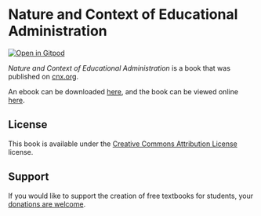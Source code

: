 # Nature and Context of Educational Administration

[![Open in Gitpod](https://gitpod.io/button/open-in-gitpod.svg)](https://gitpod.io/from-referrer/)

_Nature and Context of Educational Administration_ is a book that was published on [cnx.org](https://cnx.org/).

An ebook can be downloaded [here](https://github.com/cnx-user-books/cnxbook-nature-and-context-of-educational-administration/releases/latest), and the book can be viewed online [here](https://github.com/cnx-user-books/cnxbook-nature-and-context-of-educational-administration/releases/latest).

## License
This book is available under the [Creative Commons Attribution License](./LICENSE) license.

## Support
If you would like to support the creation of free textbooks for students, your [donations are welcome](https://riceconnect.rice.edu/donation/support-openstax-banner).
